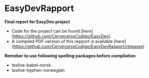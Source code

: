 EasyDevRapport
==============

**Final report for EasyDev project**
* Code for the project can be found [here] (https://github.com/CervecerosCodigo/EasyDev).
* A compiled PDF version of this repport is available [here] (https://github.com/CervecerosCodigo/EasyDevRapport/releases)

**Remeber to use following spelling packages before compilation**
* texlive-babel-norsk
* texlive-hyphen-norwegian
